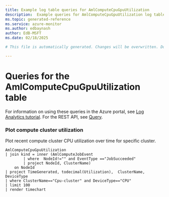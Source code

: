 ```yaml
---
title: Example log table queries for AmlComputeCpuGpuUtilization
description:  Example queries for AmlComputeCpuGpuUtilization log table
ms.topic: generated-reference
ms.service: azure-monitor
ms.author: edbaynash
author: EdB-MSFT
ms.date: 02/18/2025

# This file is automatically generated. Changes will be overwritten. Do not change this file directly. 

---
```


# Queries for the AmlComputeCpuGpuUtilization table

For information on using these queries in the Azure portal, see [Log Analytics tutorial](/azure/azure-monitor/logs/log-analytics-tutorial). For the REST API, see [Query](/rest/api/loganalytics/query).


### Plot compute cluster utilization  


Plot recent compute cluster CPU utilization over time for specific cluster.  

```query
AmlComputeCpuGpuUtilization
| join kind = inner (AmlComputeJobEvent
        | where  NodeId!="" and EventType =="JobSucceeded"
        | project NodeId, ClusterName)
    on NodeId 
| project TimeGenerated, todecimal(Utilization),  ClusterName, DeviceType
| where ClusterName=="Cpu-cluster" and DeviceType=="CPU"
| limit 100
| render timechart   
```

